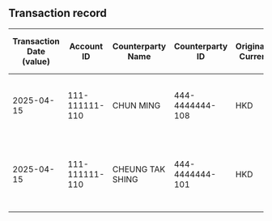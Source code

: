 ## Transaction record
| Transaction Date (value) | Account ID | Counterparty Name | Counterparty ID | Originating Currency | Originating Amount | Debit Credit Indicator | Beneficiary Bank Raw | Originator Bank Raw | Beneficiary Name | Originator Account Number | Transaction Type Source | Transaction Code Description | Sending Bank Account Number | Sending Bank Address | Converted Amount |
| --- | --- | --- | --- | --- | --- | --- | --- | --- | --- | --- | --- | --- | --- | --- | --- |
| 2025-04-15 | 111-111111-110 | CHUN MING | 444-4444444-108 | HKD | 58000 | C | Hang Seng Bank Ltd. | Bank of China (Hong Kong) Limited | WONG CHUN HEI | 444-4444444-108 | CUTF | DCP UNRELATED ELECTRONIC TRANSFER CREDIT FROM PIB | NaN | NaN | 58000 |
| 2025-04-15 | 111-111111-110 | CHEUNG TAK SHING | 444-4444444-101 | HKD | 58000 | C | Hang Seng Bank Ltd. | The Hongkong and Shanghai Banking Corporation Limited | WONG CHUN HEI | 444-4444444-101 | CUTF | DCP UNRELATED ELECTRONIC TRANSFER CREDIT FROM PIB | NaN | NaN | 58000 |